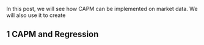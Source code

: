 In this post, we will see how CAPM can be implemented on market data. We will also use it to create

## 1 CAPM and Regression
